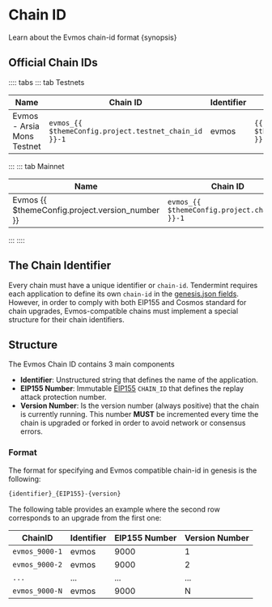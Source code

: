 <!--
order: 1
-->

# Chain ID

Learn about the Evmos chain-id format {synopsis}

## Official Chain IDs

:::: tabs
::: tab Testnets

| Name                       | Chain ID                                              | Identifier | EIP155 Number                                 | Version Number                                    |
|----------------------------|-------------------------------------------------------|------------|-----------------------------------------------|---------------------------------------------------|
| Evmos - Arsia Mons Testnet | `evmos_{{ $themeConfig.project.testnet_chain_id }}-1` | evmos      | `{{ $themeConfig.project.testnet_chain_id }}` | {{ $themeConfig.project.testnet_version_number }} |

:::
::: tab Mainnet

| Name                                            | Chain ID                                      | Identifier | EIP155 Number                         | Version Number                            |
|-------------------------------------------------|-----------------------------------------------|------------|---------------------------------------|-------------------------------------------|
| Evmos {{ $themeConfig.project.version_number }} | `evmos_{{ $themeConfig.project.chain_id }}-1` | evmos      | `{{ $themeConfig.project.chain_id }}` | {{ $themeConfig.project.version_number }} |
:::
::::

## The Chain Identifier

Every chain must have a unique identifier or `chain-id`. Tendermint requires each application to
define its own `chain-id` in the [genesis.json fields](https://docs.tendermint.com/master/spec/core/genesis.html#genesis-fields). However, in order to comply with both EIP155 and Cosmos standard for chain upgrades, Evmos-compatible chains must implement a special structure for their chain identifiers.

## Structure

The Evmos Chain ID contains 3 main components

- **Identifier**: Unstructured string that defines the name of the application.
- **EIP155 Number**: Immutable [EIP155](https://github.com/ethereum/EIPs/blob/master/EIPS/eip-155.md) `CHAIN_ID` that defines the replay attack protection number.
- **Version Number**: Is the version number (always positive) that the chain is currently running.
This number **MUST** be incremented every time the chain is upgraded or forked in order to avoid network or consensus errors.

### Format

The format for specifying and Evmos compatible chain-id in genesis is the following:

```bash
{identifier}_{EIP155}-{version}
```

The following table provides an example where the second row corresponds to an upgrade from the first one:

| ChainID        | Identifier | EIP155 Number | Version Number |
|----------------|------------|---------------|----------------|
| `evmos_9000-1` | evmos      | 9000          | 1              |
| `evmos_9000-2` | evmos      | 9000          | 2              |
| `...`          | ...        | ...           | ...            |
| `evmos_9000-N` | evmos      | 9000          | N              |
